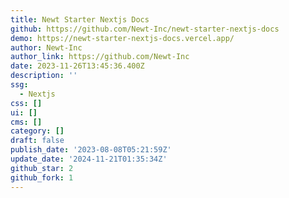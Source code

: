 ```yaml
---
title: Newt Starter Nextjs Docs
github: https://github.com/Newt-Inc/newt-starter-nextjs-docs
demo: https://newt-starter-nextjs-docs.vercel.app/
author: Newt-Inc
author_link: https://github.com/Newt-Inc
date: 2023-11-26T13:45:36.400Z
description: ''
ssg:
  - Nextjs
css: []
ui: []
cms: []
category: []
draft: false
publish_date: '2023-08-08T05:21:59Z'
update_date: '2024-11-21T01:35:34Z'
github_star: 2
github_fork: 1
---
```

